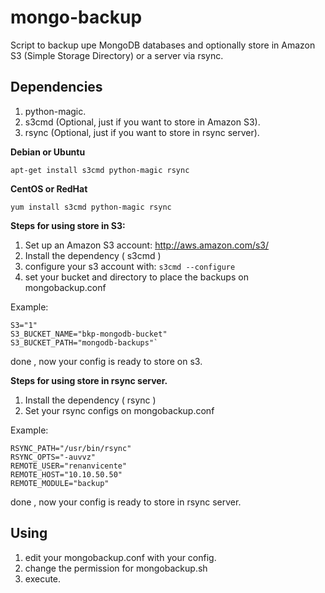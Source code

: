mongo-backup
============

Script to backup upe MongoDB databases and optionally store in Amazon S3 (Simple Storage Directory) or a server via rsync.

Dependencies
-------------

1. python-magic.
2. s3cmd (Optional, just if you want to store in Amazon S3).
3. rsync (Optional, just if you want to store in rsync server). 

**Debian or Ubuntu**

`apt-get install s3cmd python-magic rsync`

**CentOS or RedHat**

`yum install s3cmd python-magic rsync`

**Steps for using store in S3:**

1. Set up an Amazon S3 account: <http://aws.amazon.com/s3/>
2. Install the dependency ( s3cmd )
3. configure your s3 account with:
`s3cmd --configure`
4. set your bucket and directory to place the backups on mongobackup.conf

Example:

    S3="1"
    S3_BUCKET_NAME="bkp-mongodb-bucket"
    S3_BUCKET_PATH="mongodb-backups"`

done , now your config is ready to store on s3.

**Steps for using store in rsync server.**

1. Install the dependency ( rsync )
2. Set your rsync configs on mongobackup.conf

Example:

    RSYNC_PATH="/usr/bin/rsync"
    RSYNC_OPTS="-auvvz"
    REMOTE_USER="renanvicente"
    REMOTE_HOST="10.10.50.50"
    REMOTE_MODULE="backup"

done , now your config is ready to store in rsync server.


Using
------

1. edit your mongobackup.conf with your config.
2. change the permission for mongobackup.sh
3. execute.
